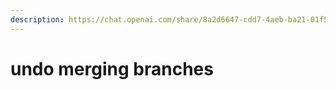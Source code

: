 ```yaml
---
description: https://chat.openai.com/share/8a2d6647-cdd7-4aeb-ba21-01f5491438db
---
```


# undo merging branches

